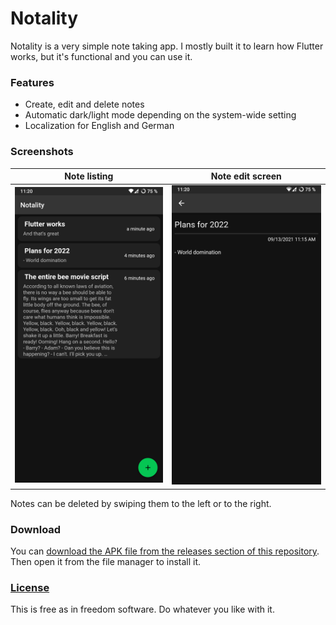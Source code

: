 # Notality
Notality is a very simple note taking app. I mostly built it to learn how Flutter works, but it's functional and you can use it.

### Features
* Create, edit and delete notes
* Automatic dark/light mode depending on the system-wide setting
* Localization for English and German

### Screenshots
|                       Note listing                        |                      Note edit screen                      |
| :-------------------------------------------------------: | :--------------------------------------------------------: |
| ![Note listing](.github/screenshots/listing.png?raw=true) | ![Mobile Menu](.github/screenshots/note-edit.png?raw=true) |

Notes can be deleted by swiping them to the left or to the right.

### Download
You can [download the APK file from the releases section of this repository](https://github.com/xarantolus/notality/releases/latest). Then open it from the file manager to install it.


### [License](LICENSE)
This is free as in freedom software. Do whatever you like with it.
